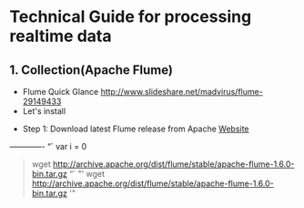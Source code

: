 # Technical Guide for processing realtime data
## 1. Collection(Apache Flume)

- Flume Quick Glance
http://www.slideshare.net/madvirus/flume-29149433
- Let's install
 * Step 1: Download latest Flume release from Apache [Website](http://archive.apache.org/dist/flume/)
 
————-
“`
var i = 0
>  wget http://archive.apache.org/dist/flume/stable/apache-flume-1.6.0-bin.tar.gz
“`
"'
>  wget http://archive.apache.org/dist/flume/stable/apache-flume-1.6.0-bin.tar.gz
'"
